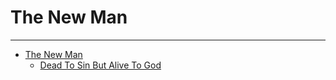 # The New Man
---

  - [The New Man](/Bible/Topics/The-New-Man/)
    - [Dead To Sin But Alive To God](/Bible/Topics/The-New-Man/Dead-to-Sin)
